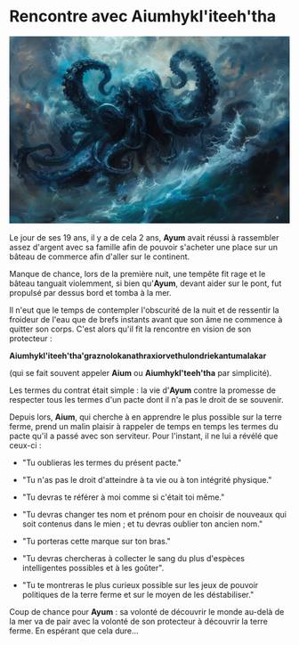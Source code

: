 # Rencontre avec Aiumhykl'iteeh'tha

![Aium](./../_images/Aiumhykl'itheth.png)

Le jour de ses 19 ans, il y a de cela 2 ans, **Ayum** avait réussi à rassembler assez d'argent avec sa famille afin de pouvoir s'acheter une place sur un bâteau de commerce afin d'aller sur le continent. 

Manque de chance, lors de la première nuit, une tempête fit rage et le bâteau tanguait violemment, si bien qu'**Ayum**, devant aider sur le pont, fut propulsé par dessus bord et tomba à la mer.

Il n'eut que le temps de contempler l'obscurité de la nuit et de ressentir la froideur de l'eau que de brefs instants avant que son âme ne commence à quitter son corps. C'est alors qu'il fit la rencontre en vision de son protecteur : 

**Aiumhykl'iteeh'tha'graznolokanathraxiorvethulondriekantumalakar**

(qui se fait souvent appeler **Aium** ou **Aiumhykl'teeh'tha** par simplicité). 

Les termes du contrat était simple : la vie d'**Ayum** contre la promesse de respecter tous les termes d'un pacte dont il n'a pas le droit de se souvenir. 

Depuis lors, **Aium**, qui cherche à en apprendre le plus possible sur la terre ferme, prend un malin plaisir à rappeler de temps en temps les termes du pacte qu'il a passé avec son serviteur. Pour l'instant, il ne lui a révélé que ceux-ci : 


* "Tu oublieras les termes du présent pacte."
* "Tu n'as pas le droit d'atteindre à ta vie ou à ton intégrité physique."
* "Tu devras te référer à moi comme si c'était toi même."
* "Tu devras changer tes nom et prénom pour en choisir de nouveaux qui soit contenus dans le mien ; et tu devras oublier ton ancien nom."

* "Tu porteras cette marque sur ton bras."
* "Tu devras chercheras à collecter le sang du plus d'espèces intelligentes possibles et à les goûter".
* "Tu te montreras le plus curieux possible sur les jeux de pouvoir politiques de la terre ferme et sur le moyen de les déstabiliser."

Coup de chance pour **Ayum** : sa volonté de découvrir le monde au-delà de la mer va de pair avec la volonté de son protecteur à découvrir la terre ferme. En espérant que cela dure...